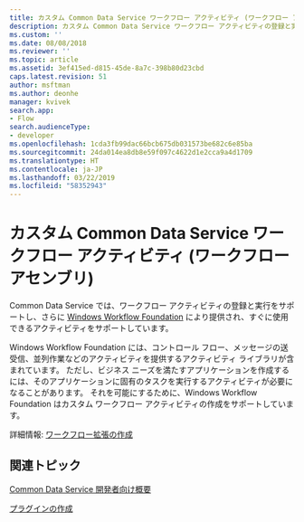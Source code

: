 ```yaml
---
title: カスタム Common Data Service ワークフロー アクティビティ (ワークフロー アセンブリ)| Microsoft Docs
description: カスタム Common Data Service ワークフロー アクティビティの登録と実行について、また、Windows Workflow Foundation により提供され、すぐに使用できるアクティビティについて説明します。
ms.custom: ''
ms.date: 08/08/2018
ms.reviewer: ''
ms.topic: article
ms.assetid: 3ef415ed-d815-45de-8a7c-398b80d23cbd
caps.latest.revision: 51
author: msftman
ms.author: deonhe
manager: kvivek
search.app:
- Flow
search.audienceType:
- developer
ms.openlocfilehash: 1cda3fb99dac66bcb675db031573be682c6e85ba
ms.sourcegitcommit: 24da014ea8db8e59f097c4622d1e2cca9a4d1709
ms.translationtype: HT
ms.contentlocale: ja-JP
ms.lasthandoff: 03/22/2019
ms.locfileid: "58352943"
---
```

# <a name="custom-common-data-service-workflow-activities-workflow-assemblies"></a>カスタム Common Data Service ワークフロー アクティビティ (ワークフロー アセンブリ)

Common Data Service では、ワークフロー アクティビティの登録と実行をサポートし、さらに [Windows Workflow Foundation](https://docs.microsoft.com/dotnet/framework/windows-workflow-foundation/) により提供され、すぐに使用できるアクティビティをサポートしています。 

Windows Workflow Foundation には、コントロール フロー、メッセージの送受信、並列作業などのアクティビティを提供するアクティビティ ライブラリが含まれています。 ただし、ビジネス ニーズを満たすアプリケーションを作成するには、そのアプリケーションに固有のタスクを実行するアクティビティが必要になることがあります。 それを可能にするために、Windows Workflow Foundation はカスタム ワークフロー アクティビティの作成をサポートしています。

詳細情報: [ワークフロー拡張の作成](/powerapps/developer/common-data-service/apply-business-logic-with-code) 
  
## <a name="related-topics"></a>関連トピック

[Common Data Service 開発者向け概要](/powerapps/developer/common-data-service/overview)
  
[プラグインの作成](/powerapps/developer/common-data-service/apply-business-logic-with-code#create-a-plug-in) 
  

